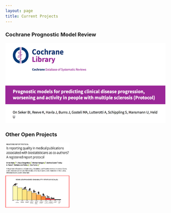 ```yaml
---
layout: page
title: Current Projects
---
```



### Cochrane Prognostic Model Review

<a href="https://doi.org/10.1002/14651858.CD013606">
  <img src="/assets/img/CochraneRev.png" alt="link to protocol" width="500" height="250">
</a>


### Other Open Projects

<div class="row">
  <div class="column">
    <a href="https://journals.plos.org/plosone/article?id=10.1371/journal.pone.0241897">
  <img src="/assets/img/Plos.png" alt="link to protocol" width="200" height="100">
</a>
  </div>
  <div class="column">
    <a href="MS.md">
  <img src="/assets/img/EDSS.png" alt="link to protocol" width="200" height="100">
</a>
  </div>
</div>





